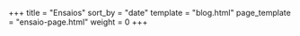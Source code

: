 +++
title = "Ensaios"
sort_by = "date"
template = "blog.html"
page_template = "ensaio-page.html"
weight = 0
+++
